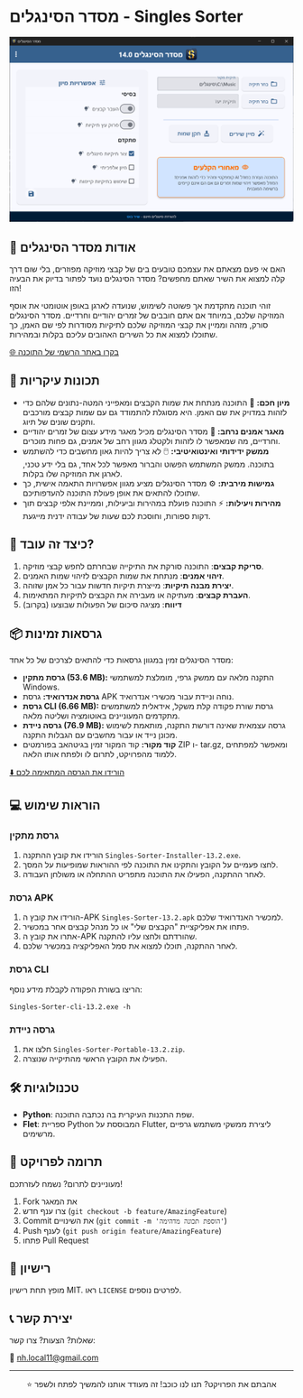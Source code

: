 # מסדר הסינגלים - Singles Sorter

<p align="center">
    <img src="https://github.com/NHLOCAL/Singles-Sorter/blob/main/versions.data/program-screen.png?raw=true"/>
</p>

## 🎵 אודות מסדר הסינגלים

האם אי פעם מצאתם את עצמכם טובעים בים של קבצי מוזיקה מפוזרים, בלי שום דרך קלה למצוא את השיר שאתם מחפשים? מסדר הסינגלים נועד לפתור בדיוק את הבעיה הזו!

זוהי תוכנה מתקדמת אך פשוטה לשימוש, שנועדה לארגן באופן אוטומטי את אוסף המוזיקה שלכם, במיוחד אם אתם חובבים של זמרים יהודיים וחרדיים. מסדר הסינגלים סורק, מזהה וממיין את קבצי המוזיקה שלכם לתיקיות מסודרות לפי שם האמן, כך שתוכלו למצוא את כל השירים האהובים עליכם בקלות ובמהירות.

[🌐 בקרו באתר הרשמי של התוכנה](singles-sorter.ze-kal.top)

## 🚀 תכונות עיקריות

- **מיון חכם:**  🧠  התוכנה מנתחת את שמות הקבצים ומאפייני המטה-נתונים שלהם כדי לזהות במדויק את שם האמן. היא מסוגלת להתמודד גם עם שמות קבצים מורכבים ותקנים שונים של תיוג.
- **מאגר אמנים נרחב:**  🎼  מסדר הסינגלים מכיל מאגר מידע עצום של זמרים יהודיים וחרדיים, מה שמאפשר לו לזהות ולקטלג מגוון רחב של אמנים, גם פחות מוכרים.
- **ממשק ידידותי ואינטואיטיבי:**  🖱️  לא צריך להיות גאון מחשבים כדי להשתמש בתוכנה. ממשק המשתמש הפשוט והברור מאפשר לכל אחד, גם בלי ידע טכני, לארגן את המוזיקה שלו בקלות.
- **גמישות מירבית:**  ⚙️  מסדר הסינגלים מציע מגוון אפשרויות התאמה אישית, כך שתוכלו להתאים את אופן פעולת התוכנה להעדפותיכם. 
- **מהירות ויעילות:**  ⚡  התוכנה פועלת במהירות וביעילות, וממיינת אלפי קבצים תוך דקות ספורות, וחוסכת לכם שעות של עבודה ידנית מייגעת. 


## 🔧 כיצד זה עובד?

1. **סריקת קבצים**: התוכנה סורקת את התיקייה שבחרתם לחפש קבצי מוזיקה.
2. **זיהוי אמנים**: מנתחת את שמות הקבצים לזיהוי שמות האמנים.
3. **יצירת מבנה תיקיות**: מייצרת תיקיות חדשות עבור כל אמן שזוהה.
4. **העברת קבצים**: מעתיקה או מעבירה את הקבצים לתיקיות המתאימות.
5. **דיווח**: מציגה סיכום של הפעולות שבוצעו (בקרוב)

## 📦 גרסאות זמינות

מסדר הסינגלים זמין במגוון גרסאות כדי להתאים לצרכים של כל אחד:

- **גרסת מתקין (53.6 MB):** התקנה מלאה עם ממשק גרפי, מומלצת למשתמשי Windows.
- **גרסת אנדרואיד:** גרסת APK נוחה וניידת עבור מכשירי אנדרואיד.
- **גרסת CLI (6.66 MB):** גרסת שורת פקודה קלת משקל, אידאלית למשתמשים מתקדמים המעוניינים באוטומציה ושליטה מלאה.
- **גרסה ניידת (76.9 MB):** גרסה עצמאית שאינה דורשת התקנה, מותאמת לשימוש מכונן נייד או עבור מחשבים עם הגבלות התקנה.
- **קוד מקור:** קוד המקור זמין בגיטהאב בפורמטים ZIP ו- tar.gz, ומאפשר למפתחים ללמוד מהפרויקט, לתרום לו ולפתח אותו הלאה.

[⬇️ הורידו את הגרסה המתאימה לכם](https://github.com/NHLOCAL/Singles-Sorter/releases/latest)


## 💻 הוראות שימוש

### גרסת מתקין

1. הורידו את קובץ ההתקנה `Singles-Sorter-Installer-13.2.exe`.
2. לחצו פעמיים על הקובץ והתקינו את התוכנה לפי ההוראות שמופיעות על המסך.
3. לאחר ההתקנה, הפעילו את התוכנה מתפריט ההתחלה או משולחן העבודה.


### גרסת APK

1. הורידו את קובץ ה-APK `Singles-Sorter-13.2.apk` למכשיר האנדרואיד שלכם.
2. פתחו את אפליקציית "הקבצים שלי" או כל מנהל קבצים אחר במכשיר.
3. אתרו את קובץ ה-APK שהורדתם ולחצו עליו להתקנה. 
4. לאחר ההתקנה, תוכלו למצוא את סמל האפליקציה במכשיר שלכם.

### גרסת CLI
הריצו בשורת הפקודה לקבלת מידע נוסף:
```
Singles-Sorter-cli-13.2.exe -h
```

### גרסה ניידת
1. חלצו את `Singles-Sorter-Portable-13.2.zip`.
2. הפעילו את הקובץ הראשי מהתיקייה שנוצרה.

## 🛠 טכנולוגיות

- **Python**: שפת התכנות העיקרית בה נכתבה התוכנה.
- **Flet**: ספריית Python המבוססת על Flutter, ליצירת ממשקי משתמש גרפיים מרשימים.

## 🤝 תרומה לפרויקט

מעוניינים לתרום? נשמח לעזרתכם!

1. Fork את המאגר
2. צרו ענף חדש (`git checkout -b feature/AmazingFeature`)
3. Commit את השינויים (`git commit -m 'הוספת תכונה מדהימה'`)
4. Push לענף (`git push origin feature/AmazingFeature`)
5. פתחו Pull Request

## 📄 רישיון

מופץ תחת רישיון MIT. ראו `LICENSE` לפרטים נוספים.

## 📞 יצירת קשר

שאלות? הצעות? צרו קשר:

📧 nh.local11@gmail.com

---

<p align="center">
⭐ אהבתם את הפרויקט? תנו לנו כוכב! זה מעודד אותנו להמשיך לפתח ולשפר
</p>
